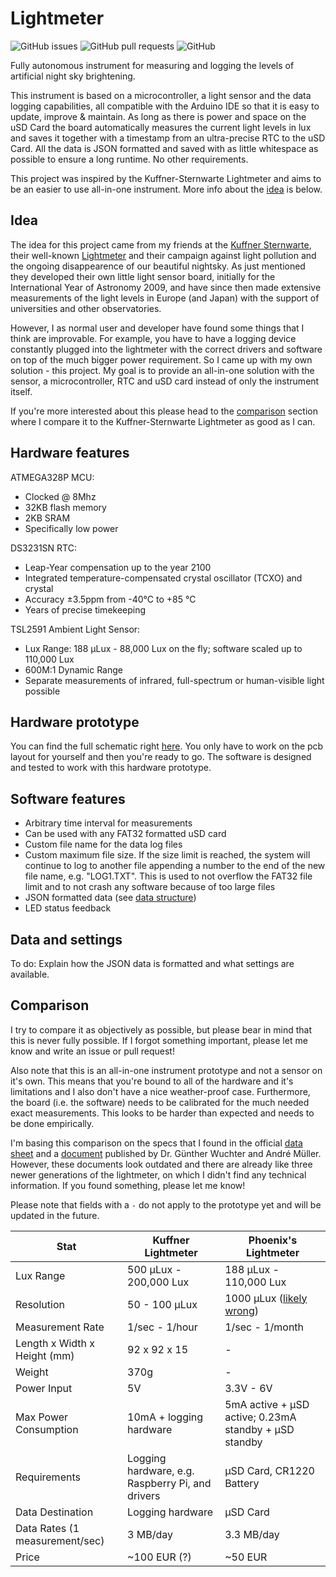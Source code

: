 # Lightmeter 

![GitHub issues](https://img.shields.io/github/issues/phoenix1747/lightmeter.svg?style=for-the-badge) ![GitHub pull requests](https://img.shields.io/github/issues-pr/phoenix1747/lightmeter.svg?style=for-the-badge) ![GitHub](https://img.shields.io/github/license/phoenix1747/lightmeter.svg?style=for-the-badge)

Fully autonomous instrument for measuring and logging the levels of artificial night sky brightening.

This instrument is based on a microcontroller, a light sensor and the data logging capabilities, all compatible with the Arduino IDE so that it is easy to update, improve & maintain. As long as there is power and space on the uSD Card the board automatically measures the current light levels in lux and saves it together with a timestamp from an ultra-precise RTC to the uSD Card. All the data is JSON formatted and saved with as little whitespace as possible to ensure a long runtime. No other requirements.

This project was inspired by the Kuffner-Sternwarte Lightmeter and aims to be an easier to use all-in-one instrument. More info about the [idea](https://github.com/Phoenix1747/Lightmeter#idea) is below.

## Idea

The idea for this project came from my friends at the [Kuffner Sternwarte](http://kuffner-sternwarte.at), their well-known [Lightmeter](http://hms.sternhell.at/lightwiki) and their campaign against light pollution and the ongoing disappearence of our beautiful nightsky. As just mentioned they developed their own little light sensor board, initially for the International Year of Astronomy 2009, and have since then made extensive measurements of the light levels in Europe (and Japan) with the support of universities and other observatories.

However, I as normal user and developer have found some things that I think are improvable. For example, you have to have a logging device constantly plugged into the lightmeter with the correct drivers and software on top of the much bigger power requirement. So I came up with my own solution - this project. My goal is to provide an all-in-one solution with the sensor, a microcontroller, RTC and uSD card instead of only the instrument itself.

If you're more interested about this please head to the [comparison](https://github.com/Phoenix1747/Lightmeter#comparison) section where I compare it to the Kuffner-Sternwarte Lightmeter as good as I can.

## Hardware features

ATMEGA328P MCU:
* Clocked @ 8Mhz
* 32KB flash memory
* 2KB SRAM
* Specifically low power

DS3231SN RTC:
* Leap-Year compensation up to the year 2100
* Integrated temperature-compensated crystal oscillator (TCXO) and crystal
* Accuracy ±3.5ppm from -40°C to +85 °C
* Years of precise timekeeping

TSL2591 Ambient Light Sensor:
* Lux Range: 188 μLux - 88,000 Lux on the fly; software scaled up to 110,000 Lux
* 600M:1 Dynamic Range
* Separate measurements of infrared, full-spectrum or human-visible light possible

## Hardware prototype

You can find the full schematic right [here](Schematic_Lightmeter_LIGHTMETER-FULL_20190422173309.pdf). You only have to work on the pcb layout for yourself and then you're ready to go. The software is designed and tested to work with this hardware prototype.

## Software features

* Arbitrary time interval for measurements
* Can be used with any FAT32 formatted uSD card
* Custom file name for the data log files
* Custom maximum file size. If the size limit is reached, the system will continue to log to another file appending a number to the end of the new file name, e.g. "LOG1.TXT". This is used to not overflow the FAT32 file limit and to not crash any software because of too large files
* JSON formatted data (see [data structure](https://github.com/Phoenix1747/Lightmeter#Data-and-settings))
* LED status feedback

## Data and settings

To do: Explain how the JSON data is formatted and what settings are available.

## Comparison

I try to compare it as objectively as possible, but please bear in mind that this is never fully possible. If I forgot something important, please let me know and write an issue or pull request!

Also note that this is an all-in-one instrument prototype and not a sensor on it's own. This means that you're bound to all of the hardware and it's limitations and I also don't have a nice weather-proof case. Furthermore, the board (i.e. the software) needs to be calibrated for the much needed exact measurements. This looks to be harder than expected and needs to be done empirically.

I'm basing this comparison on the specs that I found in the official [data sheet](http://hms.sternhell.at/lightwiki/images/3/30/Lightmeter_specifications.pdf) and a [document](http://hms.sternhell.at/lightwiki/images/a/a7/Mueller_Low_Cost_Luxmeter.pdf) published by Dr. Günther Wuchter and André Müller. However, these documents look outdated and there are already like three newer generations of the lightmeter, on which I didn't find any technical information. If you found something, please let me know!

Please note that fields with a `-` do not apply to the prototype yet and will be updated in the future.

| Stat | Kuffner Lightmeter | Phoenix's Lightmeter |
| --- | --- | --- |
| Lux Range | 500 μLux - 200,000 Lux | 188 μLux - 110,000 Lux |
| Resolution | 50 - 100 μLux | 1000 μLux ([likely wrong](https://github.com/adafruit/Adafruit_TSL2591_Library/issues/22)) |
| Measurement Rate | 1/sec - 1/hour | 1/sec - 1/month |
| Length x Width x Height (mm) | 92 x 92 x 15 | - |
| Weight | 370g | - |
| Power Input | 5V | 3.3V - 6V |
| Max Power Consumption | 10mA + logging hardware | 5mA active + μSD active; 0.23mA standby + μSD standby |
| Requirements | Logging hardware, e.g. Raspberry Pi, and drivers | μSD Card, CR1220 Battery |
| Data Destination | Logging hardware | μSD Card |
| Data Rates (1 measurement/sec) | 3 MB/day | 3.3 MB/day |
| Price | ~100 EUR (?) | ~50 EUR |
